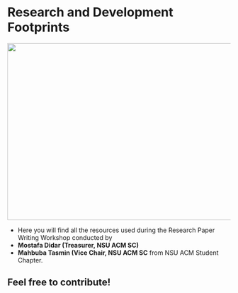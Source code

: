 # Research and Development Footprints

<p align="center">
  <img width="600" height="400" src="https://github.com/mossydidar/Research-and-Development-Footprints/blob/master/img/research-paper-writing.jpg">
</p>

- Here you will find all the resources used during the Research Paper Writing Workshop conducted by 
- **Mostafa Didar (Treasurer, NSU ACM SC)** 
- **Mahbuba Tasmin (Vice Chair, NSU ACM SC**
 from NSU ACM Student Chapter.

## Feel free to contribute!
